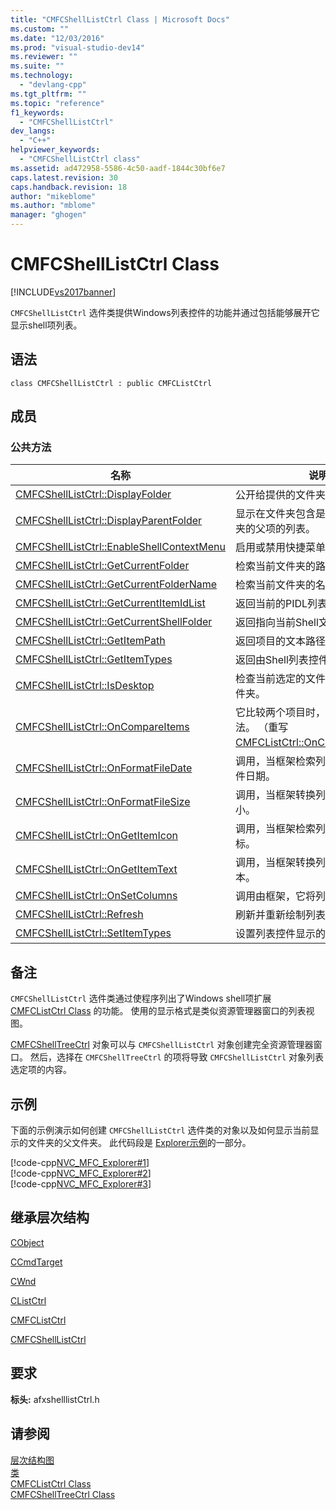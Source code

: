 ```yaml
---
title: "CMFCShellListCtrl Class | Microsoft Docs"
ms.custom: ""
ms.date: "12/03/2016"
ms.prod: "visual-studio-dev14"
ms.reviewer: ""
ms.suite: ""
ms.technology: 
  - "devlang-cpp"
ms.tgt_pltfrm: ""
ms.topic: "reference"
f1_keywords: 
  - "CMFCShellListCtrl"
dev_langs: 
  - "C++"
helpviewer_keywords: 
  - "CMFCShellListCtrl class"
ms.assetid: ad472958-5586-4c50-aadf-1844c30bf6e7
caps.latest.revision: 30
caps.handback.revision: 18
author: "mikeblome"
ms.author: "mblome"
manager: "ghogen"
---
```

# CMFCShellListCtrl Class
[!INCLUDE[vs2017banner](../../assembler/inline/includes/vs2017banner.md)]

`CMFCShellListCtrl` 选件类提供Windows列表控件的功能并通过包括能够展开它显示shell项列表。  
  
## 语法  
  
```  
class CMFCShellListCtrl : public CMFCListCtrl  
```  
  
## 成员  
  
### 公共方法  
  
|名称|说明|  
|--------|--------|  
|[CMFCShellListCtrl::DisplayFolder](../Topic/CMFCShellListCtrl::DisplayFolder.md)|公开给提供的文件夹包含的项列表。|  
|[CMFCShellListCtrl::DisplayParentFolder](../Topic/CMFCShellListCtrl::DisplayParentFolder.md)|显示在文件夹包含是当前显示的文件夹的父项的列表。|  
|[CMFCShellListCtrl::EnableShellContextMenu](../Topic/CMFCShellListCtrl::EnableShellContextMenu.md)|启用或禁用快捷菜单。|  
|[CMFCShellListCtrl::GetCurrentFolder](../Topic/CMFCShellListCtrl::GetCurrentFolder.md)|检索当前文件夹的路径。|  
|[CMFCShellListCtrl::GetCurrentFolderName](../Topic/CMFCShellListCtrl::GetCurrentFolderName.md)|检索当前文件夹的名称。|  
|[CMFCShellListCtrl::GetCurrentItemIdList](../Topic/CMFCShellListCtrl::GetCurrentItemIdList.md)|返回当前的PIDL列表控件项目。|  
|[CMFCShellListCtrl::GetCurrentShellFolder](../Topic/CMFCShellListCtrl::GetCurrentShellFolder.md)|返回指向当前Shell文件夹。|  
|[CMFCShellListCtrl::GetItemPath](../Topic/CMFCShellListCtrl::GetItemPath.md)|返回项目的文本路径。|  
|[CMFCShellListCtrl::GetItemTypes](../Topic/CMFCShellListCtrl::GetItemTypes.md)|返回由Shell列表控件显示的项类型。|  
|[CMFCShellListCtrl::IsDesktop](../Topic/CMFCShellListCtrl::IsDesktop.md)|检查当前选定的文件夹是否是桌面文件夹。|  
|[CMFCShellListCtrl::OnCompareItems](../Topic/CMFCShellListCtrl::OnCompareItems.md)|它比较两个项目时，框架调用此方法。  （重写 [CMFCListCtrl::OnCompareItems](../Topic/CMFCListCtrl::OnCompareItems.md)。）|  
|[CMFCShellListCtrl::OnFormatFileDate](../Topic/CMFCShellListCtrl::OnFormatFileDate.md)|调用，当框架检索列表控件显示的文件日期。|  
|[CMFCShellListCtrl::OnFormatFileSize](../Topic/CMFCShellListCtrl::OnFormatFileSize.md)|调用，当框架转换列表控件文件的大小。|  
|[CMFCShellListCtrl::OnGetItemIcon](../Topic/CMFCShellListCtrl::OnGetItemIcon.md)|调用，当框架检索列表控件项的图标。|  
|[CMFCShellListCtrl::OnGetItemText](../Topic/CMFCShellListCtrl::OnGetItemText.md)|调用，当框架转换列表项控件的文本。|  
|[CMFCShellListCtrl::OnSetColumns](../Topic/CMFCShellListCtrl::OnSetColumns.md)|调用由框架，它将列的名称。|  
|[CMFCShellListCtrl::Refresh](../Topic/CMFCShellListCtrl::Refresh.md)|刷新并重新绘制列表控件。|  
|[CMFCShellListCtrl::SetItemTypes](../Topic/CMFCShellListCtrl::SetItemTypes.md)|设置列表控件显示的项的类型。|  
  
## 备注  
 `CMFCShellListCtrl` 选件类通过使程序列出了Windows shell项扩展 [CMFCListCtrl Class](../../mfc/reference/cmfclistctrl-class.md) 的功能。  使用的显示格式是类似资源管理器窗口的列表视图。  
  
 [CMFCShellTreeCtrl](../../mfc/reference/cmfcshelltreectrl-class.md) 对象可以与 `CMFCShellListCtrl` 对象创建完全资源管理器窗口。  然后，选择在 `CMFCShellTreeCtrl` 的项将导致 `CMFCShellListCtrl` 对象列表选定项的内容。  
  
## 示例  
 下面的示例演示如何创建 `CMFCShellListCtrl` 选件类的对象以及如何显示当前显示的文件夹的父文件夹。  此代码段是 [Explorer示例](../../top/visual-cpp-samples.md)的一部分。  
  
 [!code-cpp[NVC_MFC_Explorer#1](../../mfc/reference/codesnippet/CPP/cmfcshelllistctrl-class_1.h)]  
[!code-cpp[NVC_MFC_Explorer#2](../../mfc/reference/codesnippet/CPP/cmfcshelllistctrl-class_2.cpp)]  
[!code-cpp[NVC_MFC_Explorer#3](../../mfc/reference/codesnippet/CPP/cmfcshelllistctrl-class_3.cpp)]  
  
## 继承层次结构  
 [CObject](../../mfc/reference/cobject-class.md)  
  
 [CCmdTarget](../../mfc/reference/ccmdtarget-class.md)  
  
 [CWnd](../../mfc/reference/cwnd-class.md)  
  
 [CListCtrl](../../mfc/reference/clistctrl-class.md)  
  
 [CMFCListCtrl](../../mfc/reference/cmfclistctrl-class.md)  
  
 [CMFCShellListCtrl](../../mfc/reference/cmfcshelllistctrl-class.md)  
  
## 要求  
 **标头:** afxshelllistCtrl.h  
  
## 请参阅  
 [层次结构图](../../mfc/hierarchy-chart.md)   
 [类](../../mfc/reference/mfc-classes.md)   
 [CMFCListCtrl Class](../../mfc/reference/cmfclistctrl-class.md)   
 [CMFCShellTreeCtrl Class](../../mfc/reference/cmfcshelltreectrl-class.md)